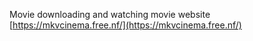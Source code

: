 Movie downloading and watching movie website [https://mkvcinema.free.nf/](https://mkvcinema.free.nf/)
